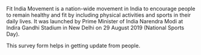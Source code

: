 Fit India Movement is a nation-wide movement in India to encourage people to remain healthy and fit by including physical activities and sports in their daily lives. It was launched by Prime Minister of India Narendra Modi at Indira Gandhi Stadium in New Delhi on 29 August 2019 (National Sports Day).

This survey form helps in getting update from people.
